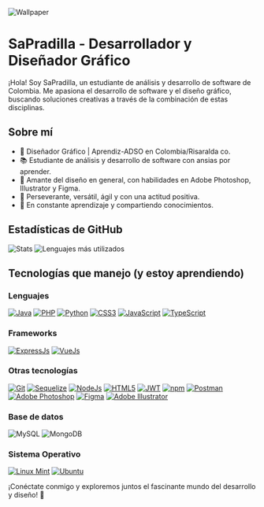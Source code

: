 ![Wallpaper](https://i.imgur.com/zal9edQ.jpg)
# SaPradilla - Desarrollador y Diseñador Gráfico

¡Hola! Soy SaPradilla, un estudiante de análisis y desarrollo de software de Colombia. Me apasiona el desarrollo de software y el diseño gráfico, buscando soluciones creativas a través de la combinación de estas disciplinas.

## Sobre mí
- 💼 Diseñador Gráfico | Aprendiz-ADSO en Colombia/Risaralda co.
- 📚 Estudiante de análisis y desarrollo de software con ansias por aprender.
- 🎨 Amante del diseño en general, con habilidades en Adobe Photoshop, Illustrator y Figma.
- 🤝 Perseverante, versátil, ágil y con una actitud positiva.
- 🌱 En constante aprendizaje y compartiendo conocimientos.

## Estadísticas de GitHub
![Stats](http://github-profile-summary-cards.vercel.app/api/cards/stats?username=SaPradilla&theme=dark)
![Lenguajes más utilizados](http://github-profile-summary-cards.vercel.app/api/cards/most-commit-language?username=SaPradilla&theme=dark&exclude=HTML)

## Tecnologías que manejo (y estoy aprendiendo)
### Lenguajes
[![Java](https://img.shields.io/badge/-Java-007396?logo=java&logoColor=white&style=flat-square)](#)
[![PHP](https://img.shields.io/badge/PHP-777BB4?style=for-the-badge&logo=php&logoColor=white)](#)
[![Python](https://img.shields.io/badge/Python-FFD43B?style=for-the-badge&logo=python&logoColor=blue)](#)
[![CSS3](https://img.shields.io/badge/CSS3-1572B6?style=for-the-badge&logo=css3&logoColor=white)](#)
[![JavaScript](https://img.shields.io/badge/JavaScript-323330?style=for-the-badge&logo=javascript&logoColor=F7DF1E)](#)
[![TypeScript](https://img.shields.io/badge/TypeScript-007ACC?style=for-the-badge&logo=typescript&logoColor=white)](#)

### Frameworks
[![ExpressJs](https://img.shields.io/badge/Express%20js-000000?style=for-the-badge&logo=express&logoColor=white)](#)
[![VueJs](https://img.shields.io/badge/Vue%20js-35495E?style=for-the-badge&logo=vuedotjs&logoColor=4FC08D)](#)

### Otras tecnologías
[![Git](https://img.shields.io/badge/GIT-E44C30?style=for-the-badge&logo=git&logoColor=white)](#)
[![Sequelize](https://img.shields.io/badge/Sequelize-52B0E7?style=for-the-badge&logo=Sequelize&logoColor=white)](#)
[![NodeJs](https://img.shields.io/badge/Node%20js-339933?style=for-the-badge&logo=nodedotjs&logoColor=white)](#)
[![HTML5](https://img.shields.io/badge/HTML5-E34F26?style=for-the-badge&logo=html5&logoColor=white)](#)
[![JWT](https://img.shields.io/badge/JWT-000000?style=for-the-badge&logo=JSON%20web%20tokens&logoColor=white)](#)
[![npm](https://img.shields.io/badge/npm-CB3837?style=for-the-badge&logo=npm&logoColor=white)](#)
[![Postman](https://img.shields.io/badge/Postman-FF6C37?style=for-the-badge&logo=Postman&logoColor=white)](#)
[![Adobe Photoshop](https://img.shields.io/badge/Adobe%20Photoshop-31A8FF?style=for-the-badge&logo=Adobe%20Photoshop&logoColor=black)](#)
[![Figma](https://img.shields.io/badge/Figma-F24E1E?style=for-the-badge&logo=figma&logoColor=white)](#)
[![Adobe Illustrator](https://img.shields.io/badge/Adobe%20Illustrator-FF9A00?style=for-the-badge&logo=adobe%20illustrator&logoColor=white)](#)

### Base de datos
![MySQL](https://img.shields.io/badge/MySQL-005C84?style=for-the-badge&logo=mysql&logoColor=white)
![MongoDB](https://img.shields.io/badge/MongoDB-4EA94B?style=for-the-badge&logo=mongodb&logoColor=white)

### Sistema Operativo
[![Linux Mint](https://img.shields.io/badge/Linux_Mint-87CF3E?style=for-the-badge&logo=linux-mint&logoColor=white)](#)
[![Ubuntu](https://img.shields.io/badge/Ubuntu-E95420?style=for-the-badge&logo=ubuntu&logoColor=white)](#)

¡Conéctate conmigo y exploremos juntos el fascinante mundo del desarrollo y diseño! 🚀


